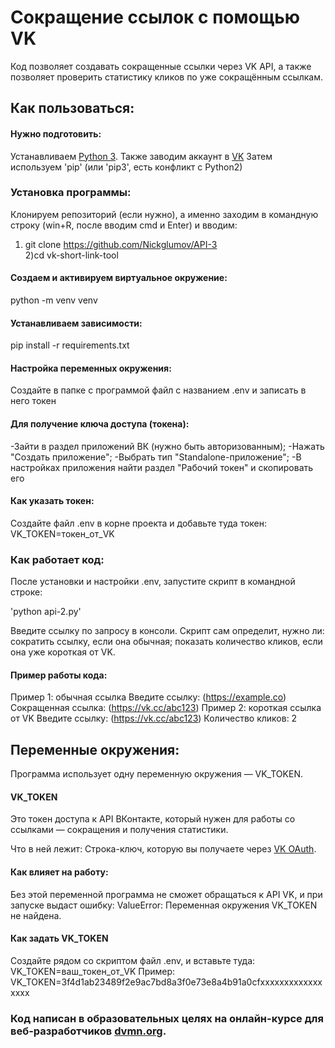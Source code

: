 # Сокращение ссылок с помощью VK

Код позволяет создавать сокращенные ссылки через VK API, а также позволяет проверить статистику кликов по уже сокращённым ссылкам.

## Как пользоваться:

#### Нужно подготовить:

 Устанавливаем [Python 3](https://www.python.org/downloads/). Также заводим аккаунт в [VK](https://vk.com)
 Затем используем 'pip' (или 'pip3', есть конфликт с Python2)

### Установка программы:

Клонируем репозиторий (если нужно),
а именно заходим в командную строку (win+R, после вводим cmd и Enter)
и вводим:
1) git clone https://github.com/Nickglumov/API-3  
2)cd vk-short-link-tool

#### Создаем и активируем виртуальное окружение:
python -m venv venv

#### Устанавливаем зависимости:
pip install -r requirements.txt

#### Настройка переменных окружения:
Создайте в папке с программой файл с названием .env и записать в него токен

#### Для получение ключа доступа (токена):

-Зайти в раздел приложений ВК (нужно быть авторизованным);
-Нажать "Создать приложение";
-Выбрать тип "Standalone-приложение";
-В настройках приложения найти раздел "Рабочий токен" и скопировать его

#### Как указать токен:

Создайте файл .env в корне проекта и добавьте туда токен:
VK_TOKEN=токен_от_VK

### Как работает код:
 
После установки и настройки .env, запустите скрипт в командной строке:

'python api-2.py'

Введите ссылку по запросу в консоли. 
Скрипт сам определит, нужно ли:
сократить ссылку, если она обычная;
показать количество кликов, если она уже короткая от VK.

#### Пример работы кода:
Пример 1: обычная ссылка
Введите ссылку: (https://example.co)
Сокращенная ссылка: (https://vk.cc/abc123)
Пример 2: короткая ссылка от VK
Введите ссылку: (https://vk.cc/abc123)
Количество кликов: 2

## Переменные окружения:

Программа использует одну переменную окружения — VK_TOKEN.

#### VK_TOKEN
Это токен доступа к API ВКонтакте, который нужен для работы со ссылками — сокращения и получения статистики.

Что в ней лежит:
Строка-ключ, которую вы получаете через [VK OAuth](vkhost.github.io).

#### Как влияет на работу:
Без этой переменной программа не сможет обращаться к API VK, и при запуске выдаст ошибку:
ValueError: Переменная окружения VK_TOKEN не найдена.

#### Как задать VK_TOKEN
Создайте рядом со скриптом файл .env, и вставьте туда:
VK_TOKEN=ваш_токен_от_VK
Пример:
VK_TOKEN=3f4d1ab23489f2e9ac7bd8a3f0e73e8a4b91a0cfxxxxxxxxxxxxxxxxx


### Код написан в образовательных целях на онлайн-курсе для веб-разработчиков [dvmn.org](https://dvmn.org/).
